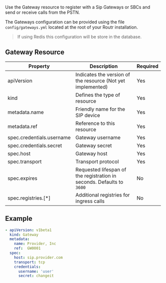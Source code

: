 Use the Gateway resource to register with a Sip Gateways or SBCs and send or receive calls from the PSTN.

The Gateways configuration can be provided using the file `config/gateways.yml` located at the root of your Routr installation.

> If using Redis this configuration will be store in the database.

## Gateway Resource

| Property | Description | Required |
| --- | --- | --- |
| apiVersion | Indicates the version of the resource (Not yet implemented)| Yes |
| kind | Defines the type of resource | Yes |
| metadata.name | Friendly name for the SIP device | Yes |
| metadata.ref | Reference to this resource | Yes |
| spec.credentials.username | Gateway username | Yes |
| spec.credentials.secret |  Gateway secret  | Yes |
| spec.host | Gateway host | Yes |
| spec.transport | Transport protocol | Yes |
| spec.expires | Requested lifespan of the registration in seconds. Defaults to `3600` | No |
| spec.registries.[*] | Additional registries for ingress calls | No |

## Example

```yaml
- apiVersion: v1beta1
  kind: Gateway
  metadata:
    name: Provider, Inc
    ref:  GW0001
  spec:
    host: sip.provider.com
    transport: tcp
    credentials:
      username: 'user'
      secret: changeit
```
